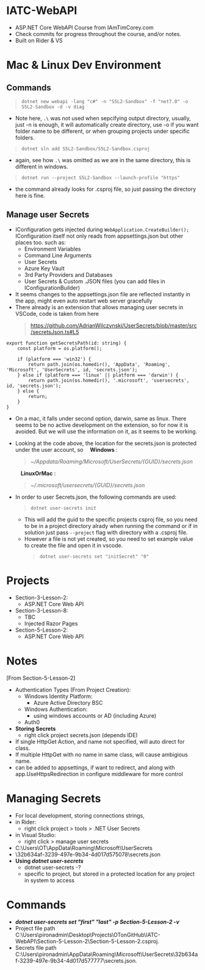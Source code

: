 # IATC-WebAPI

- ASP.NET Core WebAPI Course from IAmTimCorey.com </br>
- Check commits for progress throughout the course, and/or notes. </br>
- Built on Rider & VS

# Mac & Linux Dev Environment

## Commands

> `dotnet new webapi -lang "c#" -n "S5L2-Sandbox" -f "net7.0" -o S5L2-Sandbox -d -v diag`

- Note here, `.\` was not used when sepcifying output directory, usually, just -n is enough,
  it will automatically create directory, use -o if you want folder name to be different,
  or when grouping projects under specific folders.

> `dotnet sln add S5L2-Sandbox/S5L2-Sandbox.csproj`

- again, see how `.\` was omitted as we are in the same directory, this is different in windows.

> `dotnet run --project S5L2-Sandbox --launch-profile "https"`

- the command already looks for .csproj file, so just passing the directory here is fine.

## Manage user Secrets

- IConfiguration gets injected during `WebApplication.CreateBuilder();`
  IConfiguration itself not only reads from appsettings.json but other places too.
  such as:
  - Environment Variables
  - Command Line Arguments
  - User Secrets
  - Azure Key Vault
  - 3rd Party Providers and Databases
  - User Secrets & Custom .JSON files (you can add files in IConfigurationBuilder)
- It seems changes to the appsettings.json file are reflected instantly in the app, might even auto restart web server gracefully
- There already is an extension that allows managing user secrets in VSCode,
  code is taken from here
  > https://github.com/AdrianWilczynski/UserSecrets/blob/master/src/secretsJson.ts#L5

```
export function getSecretsPath(id: string) {
    const platform = os.platform();

    if (platform === 'win32') {
        return path.join(os.homedir(), 'AppData', 'Roaming', 'Microsoft', 'UserSecrets', id, 'secrets.json');
    } else if (platform === 'linux' || platform === 'darwin') {
        return path.join(os.homedir(), '.microsoft', 'usersecrets', id, 'secrets.json');
    } else {
        return;
    }
}
```

- On a mac, it falls under second option, darwin, same as linux. There seems to be no active development on the extension, so for now
  it is avoided. But we will use the information on it, as it seems to be working.
- Looking at the code above, the location for the secrets.json is protected under the user account, so
  &emsp;**Windows** :

  > _~/Appdata/Roaming/Microsoft/UserSecrets/{GUID}/secrets.json_

  &emsp;**LinuxOrMac** :

  > _~/.microsoft/usersecrets/{GUID}/secrets.json_

- In order to user Secrets.json, the following commands are used:
  > `dotnet user-secrets init`
  - This will add the guid to the specific projects csproj file, so you need to be in a project directory
    alrady when running the command or if in solution just pass `--project` flag with directory with a .csproj file.
  - However a file is not yet created, so you need to set example value to create the file and open it in vscode.
    > `dotnet user-secrets set "initSecret" "0"`

# Projects

- Section-3-Lesson-2:
  - ASP.NET Core Web API
- Section-3-Lesson-8:
  - TBC
  - Injected Razor Pages
- Section-5-Lesson-2:
  - ASP.NET Core Web API

# Notes

[From Section-5-Lesson-2]

- Authentication Types (From Project Creation):
  - Windows Identity Platform:
    - Azure Active Directory BSC
  - Windows Authentication:
    - using windows accounts or AD (including Azure)
  - Auth0
- <strong>Storing Secrets</strong>
  - right click project secrets.json (depends IDE)
- If single HttpGet Action, and name not specified, will auto direct for class.
- If multiple HttpGet with no name in same class, will cause ambigious name.
- <HttpsRedirection> can be added to appsettings, if want to redirect, and along with app.UseHttpsRedirection in configure middleware for more control

# Managing Secrets

- For local development, storing connections strings,
- in Rider:
  - right click project > tools > .NET User Secrets
- in Visual Studio:
  - right click > manage user secrets
- C:\Users\OT\AppData\Roaming\Microsoft\UserSecrets
- \32b634af-3239-497e-9b34-4d017d575078\secrets.json
- <strong>Using <em>dotnet user-secrets</em></strong>
  - dotnet user-secrets -?
  - specific to project, but stored in a protected location for any project in system to access

# Commands

- <strong><em>dotnet user-secrets set "first" "last" -p Section-5-Lesson-2 -v</em></strong>
- Project file path C:\Users\pironadmin\Desktop\Projects\OTonGitHub\IATC-WebAPI\Section-5-Lesson-2\Section-5-Lesson-2.csproj.
- Secrets file path C:\Users\pironadmin\AppData\Roaming\Microsoft\UserSecrets\32b634af-3239-497e-9b34-4d017d577777\secrets.json.
